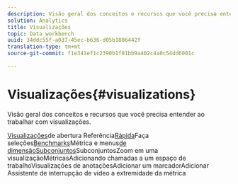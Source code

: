 ```yaml
---
description: Visão geral dos conceitos e recursos que você precisa entender ao trabalhar com visualizações.
solution: Analytics
title: Visualizações
topic: Data workbench
uuid: 34ddc55f-a037-45ec-b636-d05b1806442f
translation-type: tm+mt
source-git-commit: f1e341ef1c2390b1f81bb9a402c4a0c54dd6001c

---
```



# Visualizações{#visualizations}

Visão geral dos conceitos e recursos que você precisa entender ao trabalhar com visualizações.

[Visualizações](https://docs.adobe.com/content/help/en/data-workbench/using/client/visualizations/c-open-vis.html)de abertura Referência[Rápida](https://docs.adobe.com/content/help/en/data-workbench/using/client/visualizations/c-qk-ref.html)Faça seleções[Benchmarks](https://docs.adobe.com/content/help/en/data-workbench/using/client/visualizations/make-selections/c-sel-vis.html)Métrica e menus[de dimensãoSubconjuntos](https://docs.adobe.com/content/help/en/data-workbench/using/client/visualizations/c-ustd-benchmks.html)[](https://docs.adobe.com/content/help/en/data-workbench/using/client/visualizations/c-met-dim-menus.html)[](https://docs.adobe.com/content/help/en/data-workbench/using/client/visualizations/subsets/c-wk-subsets.html)[](https://docs.adobe.com/content/help/en/data-workbench/using/client/visualizations/c-zoom-vis.html)[](https://docs.adobe.com/content/help/en/data-workbench/using/client/visualizations/c-call-wkspc.html)[](https://docs.adobe.com/content/help/en/data-workbench/using/client/visualizations/c-present-layer.html)[](https://docs.adobe.com/content/help/en/data-workbench/using/client/visualizations/c-bookmark-about.html)[](https://docs.adobe.com/content/help/en/data-workbench/using/client/visualizations/dwb-create-metricdim.html)SubconjuntosZoom em uma visualizaçãoMétricasAdicionando chamadas a um espaço de trabalhoVisualizações de anotaçõesAdicionar um marcadorAdicionar Assistente de interrupção de vídeo a extremidade da métrica
